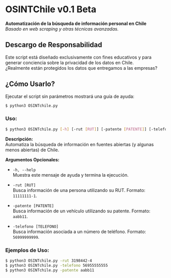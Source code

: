 # OSINTChile v0.1 Beta

**Automatización de la búsqueda de información personal en Chile**  
*Basado en web scraping y otras técnicas avanzadas.*

## Descargo de Responsabilidad

Este script está diseñado exclusivamente con fines educativos y para generar conciencia sobre la privacidad de los datos en Chile.  
¿Realmente están protegidos los datos que entregamos a las empresas?

## ¿Cómo Usarlo?

Ejecutar el script sin parámetros mostrará una guía de ayuda:

```bash
$ python3 OSINTchile.py
```

### Uso:
```bash
$ python3 OSINTchile.py [-h] [-rut [RUT]] [-patente [PATENTE]] [-telefono [TELEFONO]]
```

**Descripción:**  
Automatiza la búsqueda de información en fuentes abiertas (y algunas menos abiertas) de Chile.

**Argumentos Opcionales:**

- `-h, --help`  
  Muestra este mensaje de ayuda y termina la ejecución.

- `-rut [RUT]`  
  Busca información de una persona utilizando su RUT. Formato: `11111111-1`.

- `-patente [PATENTE]`  
  Busca información de un vehículo utilizando su patente. Formato: `aabb11`.

- `-telefono [TELEFONO]`  
  Busca información asociada a un número de teléfono. Formato: `56999999999`.

### Ejemplos de Uso:

```bash
$ python3 OSINTchile.py -rut 3198442-4
$ python3 OSINTchile.py -telefono 56955555555
$ python3 OSINTchile.py -patente aabb11
```
